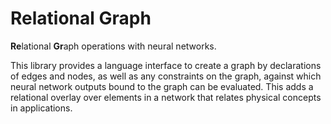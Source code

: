# Relational Graph

**Re**lational **Gr**aph operations with neural networks.

This library provides a language interface to create a graph by declarations of edges and nodes, as well as any constraints on the graph, against which neural network outputs bound to the graph can be evaluated.
This adds a relational overlay over elements in a network that relates physical concepts in applications.